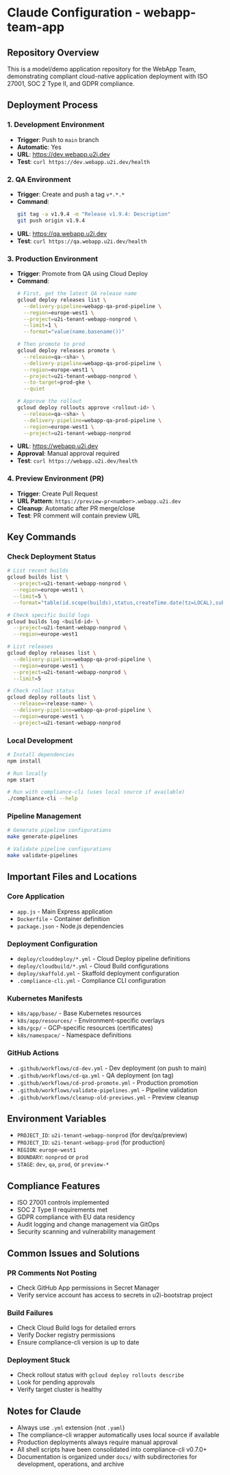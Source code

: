 # Claude Configuration - webapp-team-app

## Repository Overview
This is a model/demo application repository for the WebApp Team, demonstrating compliant cloud-native application deployment with ISO 27001, SOC 2 Type II, and GDPR compliance.

## Deployment Process

### 1. Development Environment
- **Trigger**: Push to `main` branch
- **Automatic**: Yes  
- **URL**: https://dev.webapp.u2i.dev
- **Test**: `curl https://dev.webapp.u2i.dev/health`

### 2. QA Environment
- **Trigger**: Create and push a tag `v*.*.*`
- **Command**: 
  ```bash
  git tag -a v1.9.4 -m "Release v1.9.4: Description"
  git push origin v1.9.4
  ```
- **URL**: https://qa.webapp.u2i.dev
- **Test**: `curl https://qa.webapp.u2i.dev/health`

### 3. Production Environment  
- **Trigger**: Promote from QA using Cloud Deploy
- **Command**:
  ```bash
  # First, get the latest QA release name
  gcloud deploy releases list \
    --delivery-pipeline=webapp-qa-prod-pipeline \
    --region=europe-west1 \
    --project=u2i-tenant-webapp-nonprod \
    --limit=1 \
    --format="value(name.basename())"
  
  # Then promote to prod
  gcloud deploy releases promote \
    --release=qa-<sha> \
    --delivery-pipeline=webapp-qa-prod-pipeline \
    --region=europe-west1 \
    --project=u2i-tenant-webapp-nonprod \
    --to-target=prod-gke \
    --quiet
  
  # Approve the rollout
  gcloud deploy rollouts approve <rollout-id> \
    --release=qa-<sha> \
    --delivery-pipeline=webapp-qa-prod-pipeline \
    --region=europe-west1 \
    --project=u2i-tenant-webapp-nonprod
  ```
- **URL**: https://webapp.u2i.dev
- **Approval**: Manual approval required
- **Test**: `curl https://webapp.u2i.dev/health`

### 4. Preview Environment (PR)
- **Trigger**: Create Pull Request
- **URL Pattern**: `https://preview-pr<number>.webapp.u2i.dev`
- **Cleanup**: Automatic after PR merge/close
- **Test**: PR comment will contain preview URL

## Key Commands

### Check Deployment Status
```bash
# List recent builds
gcloud builds list \
  --project=u2i-tenant-webapp-nonprod \
  --region=europe-west1 \
  --limit=5 \
  --format="table(id.scope(builds),status,createTime.date(tz=LOCAL),substitutions.TRIGGER_NAME:label=TRIGGER)"

# Check specific build logs
gcloud builds log <build-id> \
  --project=u2i-tenant-webapp-nonprod \
  --region=europe-west1

# List releases
gcloud deploy releases list \
  --delivery-pipeline=webapp-qa-prod-pipeline \
  --region=europe-west1 \
  --project=u2i-tenant-webapp-nonprod \
  --limit=5

# Check rollout status
gcloud deploy rollouts list \
  --release=<release-name> \
  --delivery-pipeline=webapp-qa-prod-pipeline \
  --region=europe-west1 \
  --project=u2i-tenant-webapp-nonprod
```

### Local Development
```bash
# Install dependencies
npm install

# Run locally
npm start

# Run with compliance-cli (uses local source if available)
./compliance-cli --help
```

### Pipeline Management
```bash
# Generate pipeline configurations
make generate-pipelines

# Validate pipeline configurations
make validate-pipelines
```

## Important Files and Locations

### Core Application
- `app.js` - Main Express application
- `Dockerfile` - Container definition
- `package.json` - Node.js dependencies

### Deployment Configuration
- `deploy/clouddeploy/*.yml` - Cloud Deploy pipeline definitions
- `deploy/cloudbuild/*.yml` - Cloud Build configurations
- `deploy/skaffold.yml` - Skaffold deployment configuration
- `.compliance-cli.yml` - Compliance CLI configuration

### Kubernetes Manifests
- `k8s/app/base/` - Base Kubernetes resources
- `k8s/app/resources/` - Environment-specific overlays
- `k8s/gcp/` - GCP-specific resources (certificates)
- `k8s/namespace/` - Namespace definitions

### GitHub Actions
- `.github/workflows/cd-dev.yml` - Dev deployment (on push to main)
- `.github/workflows/cd-qa.yml` - QA deployment (on tag)
- `.github/workflows/cd-prod-promote.yml` - Production promotion
- `.github/workflows/validate-pipelines.yml` - Pipeline validation
- `.github/workflows/cleanup-old-previews.yml` - Preview cleanup

## Environment Variables
- `PROJECT_ID`: `u2i-tenant-webapp-nonprod` (for dev/qa/preview)
- `PROJECT_ID`: `u2i-tenant-webapp-prod` (for production)
- `REGION`: `europe-west1`
- `BOUNDARY`: `nonprod` or `prod`
- `STAGE`: `dev`, `qa`, `prod`, or `preview-*`

## Compliance Features
- ISO 27001 controls implemented
- SOC 2 Type II requirements met
- GDPR compliance with EU data residency
- Audit logging and change management via GitOps
- Security scanning and vulnerability management

## Common Issues and Solutions

### PR Comments Not Posting
- Check GitHub App permissions in Secret Manager
- Verify service account has access to secrets in u2i-bootstrap project

### Build Failures
- Check Cloud Build logs for detailed errors
- Verify Docker registry permissions
- Ensure compliance-cli version is up to date

### Deployment Stuck
- Check rollout status with `gcloud deploy rollouts describe`
- Look for pending approvals
- Verify target cluster is healthy

## Notes for Claude
- Always use `.yml` extension (not `.yaml`)
- The compliance-cli wrapper automatically uses local source if available
- Production deployments always require manual approval
- All shell scripts have been consolidated into compliance-cli v0.7.0+
- Documentation is organized under `docs/` with subdirectories for development, operations, and archive